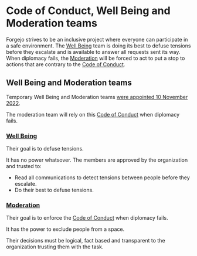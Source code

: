 # Code of Conduct, Well Being and Moderation teams

Forgejo strives to be an inclusive project where everyone can participate in a safe environment. The [Well Being](https://codeberg.org/org/forgejo/teams/well-being) team is doing its best to defuse tensions before they escalate and is available to answer all requests sent its way. When diplomacy fails, the [Moderation](https://codeberg.org/org/forgejo/teams/moderation) will be forced to act to put a stop to actions that are contrary to the [Code of Conduct](https://codeberg.org/forgejo/code-of-conduct).

## Well Being and Moderation teams

Temporary Well Being and Moderation teams [were appointed 10 November 2022](https://codeberg.org/forgejo/meta/issues/13).

The moderation team will rely on this [Code of Conduct](https://codeberg.org/forgejo/code-of-conduct) when diplomacy fails.

### [Well Being](https://codeberg.org/org/forgejo/teams/well-being)

Their goal is to defuse tensions.

It has no power whatsover. The members are approved by the organization and trusted to:

- Read all communications to detect tensions between people before they escalate.
- Do their best to defuse tensions.

### [Moderation](https://codeberg.org/org/forgejo/teams/moderation)

Their goal is to enforce the [Code of Conduct](https://codeberg.org/forgejo/code-of-conduct) when diplomacy fails.

It has the power to exclude people from a space.

Their decisions must be logical, fact based and transparent to the organization trusting them with the task.
